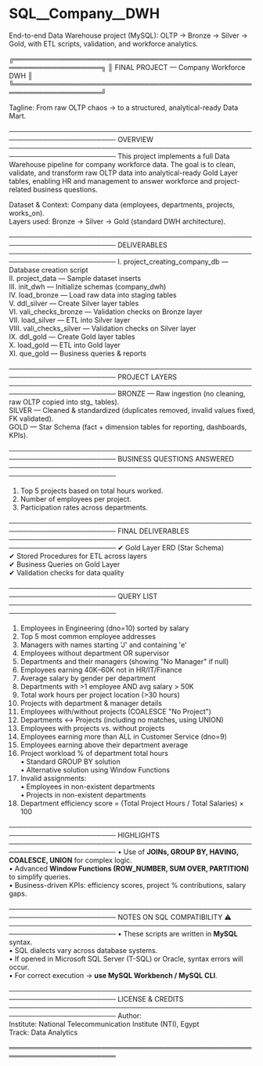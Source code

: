 # SQL__Company__DWH
End-to-end Data Warehouse project (MySQL): OLTP → Bronze → Silver → Gold, with ETL scripts, validation, and workforce analytics.

╔════════════════════════════════════════════════════════════════════╗
║                FINAL PROJECT — Company Workforce DWH        			 ║
╚════════════════════════════════════════════════════════════════════╝

Tagline: From raw OLTP chaos → to a structured, analytical-ready Data Mart.

────────────────────────────────────────────────────────────────────────
OVERVIEW
────────────────────────────────────────────────────────────────────────
This project implements a full Data Warehouse pipeline for company workforce data.
The goal is to clean, validate, and transform raw OLTP data into analytical-ready
Gold Layer tables, enabling HR and management to answer workforce and project-related
business questions.

Dataset & Context: Company data (employees, departments, projects, works_on).  
Layers used: Bronze → Silver → Gold (standard DWH architecture).  

────────────────────────────────────────────────────────────────────────
DELIVERABLES
────────────────────────────────────────────────────────────────────────
I.   project_creating_company_db   — Database creation script  
II.  project_data                  — Sample dataset inserts  
III. init_dwh                      — Initialize schemas (company_dwh)  
IV.  load_bronze                   — Load raw data into staging tables  
V.   ddl_silver                    — Create Silver layer tables  
VI.  vali_checks_bronze            — Validation checks on Bronze layer  
VII. load_silver                   — ETL into Silver layer  
VIII. vali_checks_silver           — Validation checks on Silver layer  
IX.  ddl_gold                      — Create Gold layer tables  
X.   load_gold                     — ETL into Gold layer  
XI.  que_gold                      — Business queries & reports  

────────────────────────────────────────────────────────────────────────
PROJECT LAYERS
────────────────────────────────────────────────────────────────────────
BRONZE — Raw ingestion (no cleaning, raw OLTP copied into stg_ tables).  
SILVER — Cleaned & standardized (duplicates removed, invalid values fixed, FK validated).  
GOLD   — Star Schema (fact + dimension tables for reporting, dashboards, KPIs).  

────────────────────────────────────────────────────────────────────────
BUSINESS QUESTIONS ANSWERED
────────────────────────────────────────────────────────────────────────
1. Top 5 projects based on total hours worked.  
2. Number of employees per project.  
3. Participation rates across departments.  

────────────────────────────────────────────────────────────────────────
FINAL DELIVERABLES
────────────────────────────────────────────────────────────────────────
✔ Gold Layer ERD (Star Schema)  
✔ Stored Procedures for ETL across layers  
✔ Business Queries on Gold Layer  
✔ Validation checks for data quality  

────────────────────────────────────────────────────────────────────────
QUERY LIST
────────────────────────────────────────────────────────────────────────
1. Employees in Engineering (dno=10) sorted by salary  
2. Top 5 most common employee addresses  
3. Managers with names starting 'J' and containing 'e'  
4. Employees without department OR supervisor  
5. Departments and their managers (showing "No Manager" if null)  
6. Employees earning 40K–60K not in HR/IT/Finance  
7. Average salary by gender per department  
8. Departments with >1 employee AND avg salary > 50K  
9. Total work hours per project location (>30 hours)  
10. Projects with department & manager details  
11. Employees with/without projects (COALESCE "No Project")  
12. Departments ↔ Projects (including no matches, using UNION)  
13. Employees with projects vs. without projects  
14. Employees earning more than ALL in Customer Service (dno=9)  
15. Employees earning above their department average  
17. Project workload % of department total hours  
    • Standard GROUP BY solution  
    • Alternative solution using Window Functions  
18. Invalid assignments:  
    • Employees in non-existent departments  
    • Projects in non-existent departments  
19. Department efficiency score = (Total Project Hours / Total Salaries) × 100  

────────────────────────────────────────────────────────────────────────
HIGHLIGHTS
────────────────────────────────────────────────────────────────────────
• Use of **JOINs, GROUP BY, HAVING, COALESCE, UNION** for complex logic.  
• Advanced **Window Functions (ROW_NUMBER, SUM OVER, PARTITION)** to simplify queries.  
• Business-driven KPIs: efficiency scores, project % contributions, salary gaps.  

────────────────────────────────────────────────────────────────────────
NOTES ON SQL COMPATIBILITY ⚠
────────────────────────────────────────────────────────────────────────
• These scripts are written in **MySQL** syntax.  
• SQL dialects vary across database systems.  
• If opened in Microsoft SQL Server (T-SQL) or Oracle, syntax errors will occur.  
• For correct execution → **use MySQL Workbench / MySQL CLI**.  

────────────────────────────────────────────────────────────────────────
LICENSE & CREDITS
────────────────────────────────────────────────────────────────────────
Author: <Andrew Wageh>  
Institute: National Telecommunication Institute (NTI), Egypt  
Track: Data Analytics 

════════════════════════════════════════════════════════════════════════
